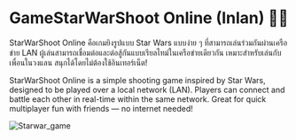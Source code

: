 # GameStarWarShoot Online (Inlan) 🔫🌌

StarWarShoot Online คือเกมยิงรูปแบบ Star Wars แบบง่าย ๆ ที่สามารถเล่นร่วมกันผ่านเครือข่าย LAN ผู้เล่นสามารถเชื่อมต่อและต่อสู้กันแบบเรียลไทม์ในเครือข่ายเดียวกัน เหมาะสำหรับเล่นกับเพื่อนในวงแลน สนุกได้โดยไม่ต้องใช้อินเทอร์เน็ต!

StarWarShoot Online is a simple shooting game inspired by Star Wars, designed to be played over a local network (LAN).
Players can connect and battle each other in real-time within the same network.
Great for quick multiplayer fun with friends — no internet needed!


![Starwar_game](https://github.com/user-attachments/assets/930fdf4d-7f92-4c12-8fee-270291c4d193)



